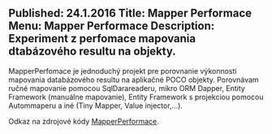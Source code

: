 Published: 24.1.2016
Title: Mapper Performace
Menu: Mapper Performace
Description: Experiment z perfomace mapovania dtabázového resultu na objekty.
---
MapperPerfomace je jednoduchý projekt pre porovnanie výkonnosti mapovania databázového resultu 
na aplikačné POCO objekty. Porovnávam ručné mapovanie pomocou SqlDarareaderu, mikro ORM Dapper, 
Entity Framework (manuálne mapovanie), Entity Framework s projekciou pomocou Autommaperu 
a iné (Tiny Mapper, Value injector,...).

Odkaz na zdrojové kódy [MapperPerformace](https://github.com/harrison314/MapperPerformace).

